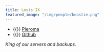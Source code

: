 ```yaml
---
title: Lovis IX
featured_image: "/img/people/beastie.png"
---
```

* {{<fa fa-pleroma>}} [Pleroma](https://pleroma.foucry.net/users/lovisix")
* {{<fa fa-github>}} [Github](https://github.com/jfoucry")

*King of our servers and backups.*
